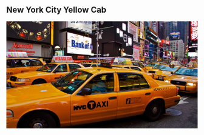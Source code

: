 ## New York City Yellow Cab
<img alt="Yellow cab picture" src="images/NYC-Taxi-Cab.jpg" width='800'>
